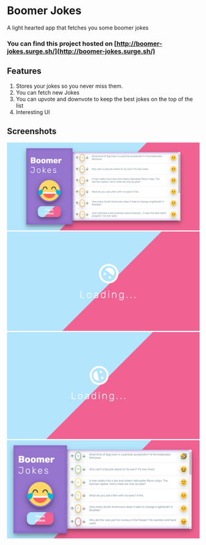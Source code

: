 # Boomer Jokes

A light hearted app that fetches you some boomer jokes

 ### You can find this project hosted on [http://boomer-jokes.surge.sh/](http://boomer-jokes.surge.sh/)

 ## Features
 1. Stores your jokes so you never miss them.
 2. You can fetch new Jokes
 3. You can upvote and downvote to keep the best jokes on the top of the list
 4. Interesting UI

## Screenshots
![image](/Screenshots/Screenshot67.png)
![image](/Screenshots/Screenshot69.png)
![image](/Screenshots/Screenshot70.png)
![image](/Screenshots/Screenshot72.png)

